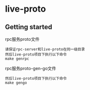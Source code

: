 # live-proto



## Getting started

rpc服务proto文件

```shell
请保证rpc-server和live-proto在同一级目录
然后live-proto项目下执行以下命令
make genrpc
```


rpc服务proto-gen-go文件

```shell
然后live-proto项目下执行以下命令
make gengo
```
